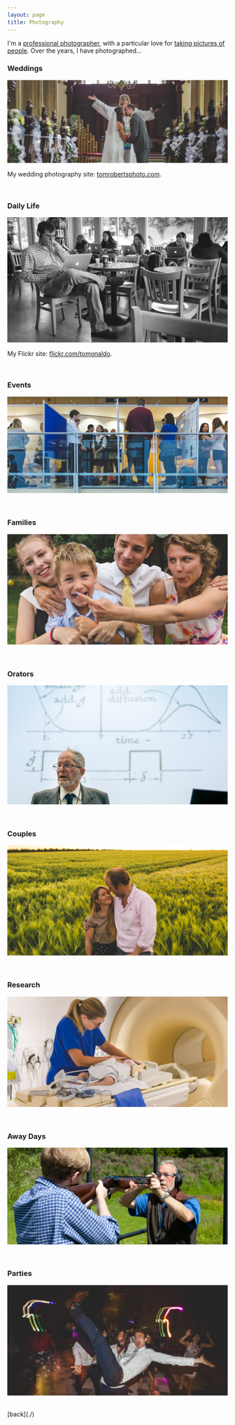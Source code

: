 ```yaml
---
layout: page
title: Photography
---
```


I'm a <u class="dotted_u">professional photographer</u>, with a particular love for <u class="dotted_u">taking pictures of people</u>. Over the years, I have photographed...

### Weddings
![](/assets/images/weddings-photo-1.jpg)

My wedding photography site: [tomrobertsphoto.com](https://www.tomrobertsphoto.com).

<br/>

### Daily Life
![](/assets/images/people-photo-1.jpeg)

My Flickr site: [flickr.com/tomonaldo](https://www.flickr.com/tomonaldo).

<br/>

### Events
![](/assets/images/events-photo-4.jpg)

<br/>

### Families
![](/assets/images/families-photo-2.jpg)

<br/>

### Orators
![](/assets/images/events-photo-2.jpg)

<br/>

### Couples
![](/assets/images/couples-photo-1.jpg)

<br/>

### Research
![](/assets/images/research-photo-2.jpg)

<br/>

### Away Days
![](/assets/images/awaydays-photo-1.jpg)

<br/>

### Parties
![](/assets/images/parties-photo-2.jpg)

<br />
[back](./)
